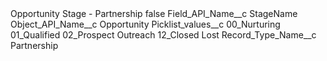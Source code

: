 <?xml version="1.0" encoding="UTF-8"?>
<CustomMetadata xmlns="http://soap.sforce.com/2006/04/metadata" xmlns:xsi="http://www.w3.org/2001/XMLSchema-instance" xmlns:xsd="http://www.w3.org/2001/XMLSchema">
    <label>Opportunity Stage - Partnership</label>
    <protected>false</protected>
    <values>
        <field>Field_API_Name__c</field>
        <value xsi:type="xsd:string">StageName</value>
    </values>
    <values>
        <field>Object_API_Name__c</field>
        <value xsi:type="xsd:string">Opportunity</value>
    </values>
    <values>
        <field>Picklist_values__c</field>
        <value xsi:type="xsd:string">00_Nurturing
01_Qualified
02_Prospect Outreach
12_Closed Lost</value>
    </values>
    <values>
        <field>Record_Type_Name__c</field>
        <value xsi:type="xsd:string">Partnership</value>
    </values>
</CustomMetadata>
